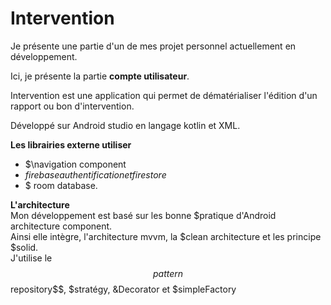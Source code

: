 # Intervention
Je présente une partie d'un de mes projet personnel actuellement en développement.

Ici, je présente la partie __compte utilisateur__.

Intervention est une application qui permet de dématérialiser l'édition d'un rapport ou bon d'intervention.

Développé sur Android studio en langage kotlin et XML.

__Les librairies externe utiliser__
 * $\navigation component
 * $firebase authentification et firestore$
 * $ room database.

__L'architecture__    
Mon développement est basé sur les bonne $pratique d'Android architecture component.  
Ainsi elle intègre, l'architecture mvvm, la $clean architecture et les principe $solid.  
J'utilise le $$pattern $$repository$$, $stratégy, &Decorator et $simpleFactory
